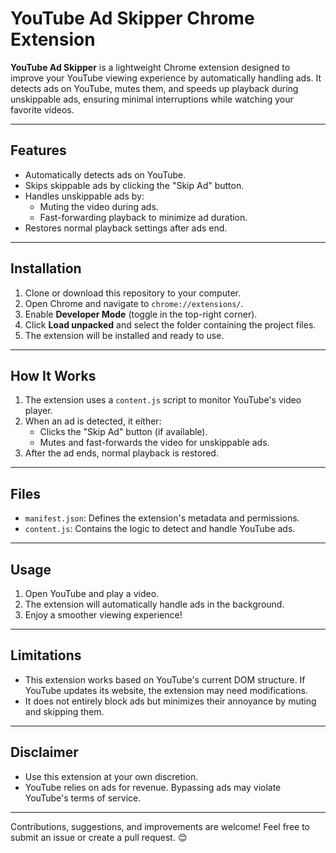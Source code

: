 # YouTube Ad Skipper Chrome Extension  

**YouTube Ad Skipper** is a lightweight Chrome extension designed to improve your YouTube viewing experience by automatically handling ads. It detects ads on YouTube, mutes them, and speeds up playback during unskippable ads, ensuring minimal interruptions while watching your favorite videos.

---

## **Features**
- Automatically detects ads on YouTube.
- Skips skippable ads by clicking the "Skip Ad" button.
- Handles unskippable ads by:
  - Muting the video during ads.
  - Fast-forwarding playback to minimize ad duration.
- Restores normal playback settings after ads end.

---

## **Installation**
1. Clone or download this repository to your computer.
2. Open Chrome and navigate to `chrome://extensions/`.
3. Enable **Developer Mode** (toggle in the top-right corner).
4. Click **Load unpacked** and select the folder containing the project files.
5. The extension will be installed and ready to use.

---

## **How It Works**
1. The extension uses a `content.js` script to monitor YouTube's video player.
2. When an ad is detected, it either:
   - Clicks the "Skip Ad" button (if available).
   - Mutes and fast-forwards the video for unskippable ads.
3. After the ad ends, normal playback is restored.

---

## **Files**
- `manifest.json`: Defines the extension's metadata and permissions.
- `content.js`: Contains the logic to detect and handle YouTube ads.

---

## **Usage**
1. Open YouTube and play a video.
2. The extension will automatically handle ads in the background.
3. Enjoy a smoother viewing experience!

---

## **Limitations**
- This extension works based on YouTube's current DOM structure. If YouTube updates its website, the extension may need modifications.
- It does not entirely block ads but minimizes their annoyance by muting and skipping them.

---

## **Disclaimer**
- Use this extension at your own discretion.
- YouTube relies on ads for revenue. Bypassing ads may violate YouTube's terms of service.

---

Contributions, suggestions, and improvements are welcome! Feel free to submit an issue or create a pull request. 😊
